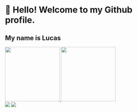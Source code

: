 # 👋 Hello! Welcome to my Github profile.
## My name is Lucas

<div>
<a href="https://github.com/luccasoliva">
<img height="180em" src="https://github-readme-stats.vercel.app/api/top-langs/?username=luccasoliva&layout=compact&langs_count=7&theme=tokyonight"/>
<img height="180em" src="https://github-readme-stats.vercel.app/api?username=luccasoliva&show_icons=true&theme=tokyonight&include_all_commits=true&count_private=true"/>
</div>

<div>
<a href = "mailto:lucas.oliveirab0531@gmail.com"><img src="https://img.shields.io/badge/Gmail-D14836?style=for-the-badge&logo=gmail&logoColor=white" target="_blank"></a>
<a href="https://www.linkedin.com/in/lucas-p-oliveira" target="_blank"><img src="https://img.shields.io/badge/-LinkedIn-%230077B5?style=for-the-badge&logo=linkedin&logoColor=white" target="_blank"></a>   
</div>
